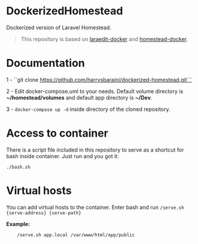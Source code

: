 # DockerizedHomestead

Dockerized version of Laravel Homestead.

> This repository is based on [laraedit-docker](https://github.com/laraedit/laraedit-docker) and [homestead-docker](https://github.com/shincoder/homestead-docker).

# Documentation

1 - ``git clone https://github.com/harrysbaraini/dockerized-homestead.git```

2 - Edit docker-compose.uml to your needs. Default volume directory is **~/homestead/volumes** and default app directory is **~/Dev**.

3 - ```docker-compose up -d``` inside directory of the cloned repository.

# Access to container

There is a script file included in this repository to serve as a shortcut for bash inside container.
Just run and you got it:

```
./bash.sh
```

# Virtual hosts

You can add virtual hosts to the container. Enter bash and run ```/serve.sh {serve-address} {serve-path}```

**Example:**
```
    /serve.sh app.local /var/www/html/app/public
```
